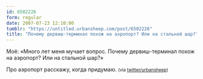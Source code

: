 ```yaml
---
id: 6502226
form: regular
date: 2007-07-23 12:10:00
tumblr: "https://untitled.urbansheep.com/post/6502226"
title: "Почему дервиш-терминал похож на аэропорт? Или на стальной шар?"
---
```


<p>Моё: «Много лет меня мучает вопрос. Почему дервиш-терминал похож на аэропорт? Или на стальной шар?»</p>

<p>Про аэропорт расскажу, когда придумаю. <small>(via <a href="http://twitter.com/urbansheep/statuses/163712912">twitter/urbansheep</a>)</small></p>

